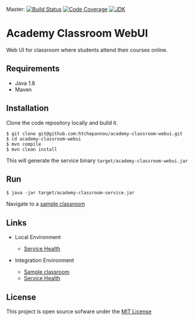 Master: [![Build Status](https://travis-ci.org/htchepannou/academy-classroom-webui.svg?branch=master)](https://travis-ci.org/htchepannou/academy-classroom-webui)
[![Code Coverage](https://img.shields.io/codecov/c/github/htchepannou/academy-classroom-webui/master.svg)](https://codecov.io/github/htchepannou/academy-classroom-webui?branch=master)
[![JDK](https://img.shields.io/badge/jdk-1.8-brightgreen.svg)](http://www.oracle.com/technetwork/java/javase/downloads/jdk7-downloads-1880260.html)

# Academy Classroom WebUI
Web UI for classroom where students attend their courses online.

## Requirements
- Java 1.8
- Maven

## Installation
Clone the code repository locally and build it.
```
$ git clone git@github.com:htchepannou/academy-classroom-webui.git
$ cd academy-classroom-webui
$ mvn compile
$ mvn clean install
```

This will generate the service binary ``target/academy-classroom-webui.jar``

## Run
```
$ java -jar target/academy-classroom-service.jar
```
Navigate to a [sample classroom](http://localhost:8080/classroom/100)

## Links
- Local Environment
    - [Service Health](http://localhost:8080/health) 

- Integration Environment
    - [Sample classroom](https://io-tchepannou-a-classroom-web.herokuapp.com/classroom/100)
    - [Service Health](https://io-tchepannou-a-classroom-web.herokuapp.com/health) 

## License
This project is open source sofware under the [MIT License](https://opensource.org/licenses/MIT)
